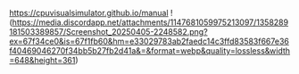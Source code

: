 https://cpuvisualsimulator.github.io/manual
!(https://media.discordapp.net/attachments/1147681059975213097/1358289181503389857/Screenshot_20250405-2248582.png?ex=67f34ce0&is=67f1fb60&hm=e33029783ab2faedc14c3ffd83583f667e36f40469046270f34bb5b27fb2d41a&=&format=webp&quality=lossless&width=648&height=361)
